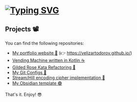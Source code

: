 # [![Typing SVG](https://readme-typing-svg.herokuapp.com/?lines=Hello,+it's+Velizar!+👋;Welcome+to+my+GitHub+profile!+😎)](https://git.io/typing-svg)

## Projects 📽️

You can find the following repositories:

* [My portfolio website 💼](https://github.com/velizartodorov/velizartodorov.github.io) (👉 <https://velizartodorov.github.io/>)
* [Vending Machine written in Kotlin ☕](https://github.com/velizartodorov/VendingMachine)
* [Gilded Rose Kata Refactoring 🔨](https://github.com/velizartodorov/GildedRose-Refactoring-Kata/tree/feature/add-conjuring-item)
* [My Git Configs 🌿](https://github.com/velizartodorov/GitCommandsConfigs)
* [Stream/Hill encoding cipher implementation 🔐](https://github.com/velizartodorov/cryptographyStreamHillCipher)
* [My Obsidian template 🟣](https://github.com/velizartodorov/obsidian-template/)

That's it. Enjoy! 😎
